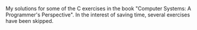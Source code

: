 My solutions for some of the C exercises in the book "Computer Systems: A Programmer's Perspective".
In the interest of saving time, several exercises have been skipped.

